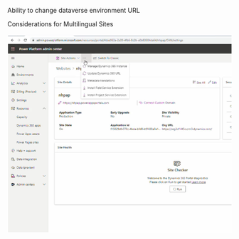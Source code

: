 Ability to change dataverse environment URL

Considerations for Multilingual Sites

![alt text](image-2.png)